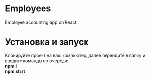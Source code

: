 # Employees
Employee accounting app on React


# Установка и запуск
Клонируйте проект на ваш компьютер, далее перейдите в папку и введите команды по очереди:  
**npm i**  
**npm start**

